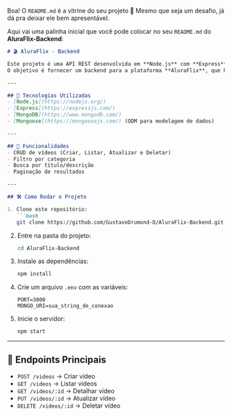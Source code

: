 Boa! O `README.md` é a vitrine do seu projeto 🚀
Mesmo que seja um desafio, já dá pra deixar ele bem apresentável.

Aqui vai uma palinha inicial que você pode colocar no seu `README.md` do **AluraFlix-Backend**:

````markdown
# 🎬 AluraFlix - Backend

Este projeto é uma API REST desenvolvida em **Node.js** com **Express** e **MongoDB**, criada como parte do desafio da [Alura](https://www.alura.com.br/).  
O objetivo é fornecer um backend para a plataforma **AluraFlix**, que hospeda vídeos sobre tecnologia.

---

## 🚀 Tecnologias Utilizadas
- [Node.js](https://nodejs.org/)
- [Express](https://expressjs.com/)
- [MongoDB](https://www.mongodb.com/)
- [Mongoose](https://mongoosejs.com/) (ODM para modelagem de dados)

---

## 📌 Funcionalidades
- CRUD de vídeos (Criar, Listar, Atualizar e Deletar)
- Filtro por categoria
- Busca por título/descrição
- Paginação de resultados

---

## 🛠 Como Rodar o Projeto

1. Clone este repositório:
   ```bash
   git clone https://github.com/GustavoDrumond-D/AluraFlix-Backend.git
````

2. Entre na pasta do projeto:

   ```bash
   cd AluraFlix-Backend
   ```
3. Instale as dependências:

   ```bash
   npm install
   ```
4. Crie um arquivo `.env` com as variáveis:

   ```
   PORT=3000
   MONGO_URI=sua_string_de_conexao
   ```
5. Inicie o servidor:

   ```bash
   npm start
   ```

---

## 📡 Endpoints Principais

* `POST /videos` → Criar vídeo
* `GET /videos` → Listar vídeos
* `GET /videos/:id` → Detalhar vídeo
* `PUT /videos/:id` → Atualizar vídeo
* `DELETE /videos/:id` → Deletar vídeo

